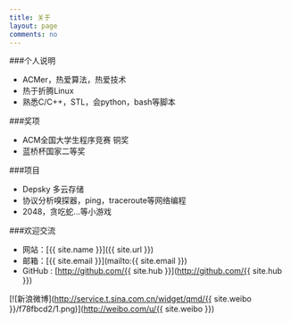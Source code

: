 ```yaml
---
title: 关于
layout: page
comments: no
---
```


###个人说明

* ACMer，热爱算法，热爱技术
* 热于折腾Linux
* 熟悉C/C++，STL，会python，bash等脚本

###奖项
* ACM全国大学生程序竞赛 铜奖
* 蓝桥杯国家二等奖

###项目
* Depsky 多云存储
* 协议分析嗅探器，ping，traceroute等网络编程
* 2048，贪吃蛇...等小游戏

###欢迎交流

* 网站：[{{ site.name }}]({{ site.url }})
* 邮箱：[{{ site.email }}](mailto:{{ site.email }})
* GitHub : [http://github.com/{{ site.hub }}](http://github.com/{{ site.hub }})

[![新浪微博](http://service.t.sina.com.cn/widget/qmd/{{ site.weibo }}/f78fbcd2/1.png)](http://weibo.com/u/{{ site.weibo }})
